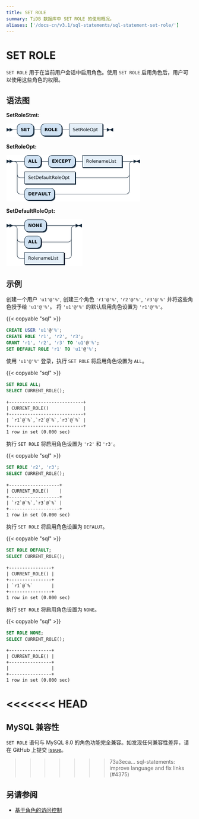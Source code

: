 ```yaml
---
title: SET ROLE
summary: TiDB 数据库中 SET ROLE 的使用概况。
aliases: ['/docs-cn/v3.1/sql-statements/sql-statement-set-role/']
---
```


# SET ROLE

`SET ROLE` 用于在当前用户会话中启用角色。使用 `SET ROLE` 启用角色后，用户可以使用这些角色的权限。

## 语法图

**SetRoleStmt:**

![SetRoleStmt](/media/sqlgram/SetRoleStmt.png)

**SetRoleOpt:**

![SetRoleOpt](/media/sqlgram/SetRoleOpt.png)

**SetDefaultRoleOpt:**

![SetDefaultRoleOpt](/media/sqlgram/SetDefaultRoleOpt.png)

## 示例

创建一个用户 `'u1'@'%'`, 创建三个角色 `'r1'@'%'`, `'r2'@'%'`, `'r3'@'%'` 并将这些角色授予给 `'u1'@'%'`。
将 `'u1'@'%'` 的默认启用角色设置为 `'r1'@'%'`。

{{< copyable "sql" >}}

```sql
CREATE USER 'u1'@'%';
CREATE ROLE 'r1', 'r2', 'r3';
GRANT 'r1', 'r2', 'r3' TO 'u1'@'%'; 
SET DEFAULT ROLE 'r1' TO 'u1'@'%'; 
```

使用 `'u1'@'%'` 登录，执行 `SET ROLE` 将启用角色设置为 `ALL`。

{{< copyable "sql" >}}

```sql
SET ROLE ALL;
SELECT CURRENT_ROLE();
```

```
+----------------------------+
| CURRENT_ROLE()             |
+----------------------------+
| `r1`@`%`,`r2`@`%`,`r3`@`%` |
+----------------------------+
1 row in set (0.000 sec)
```

执行 `SET ROLE` 将启用角色设置为 `'r2'` 和 `'r3'`。

{{< copyable "sql" >}}

```sql
SET ROLE 'r2', 'r3';
SELECT CURRENT_ROLE();
```

```
+-------------------+
| CURRENT_ROLE()    |
+-------------------+
| `r2`@`%`,`r3`@`%` |
+-------------------+
1 row in set (0.000 sec)
```

执行 `SET ROLE` 将启用角色设置为 `DEFALUT`。

{{< copyable "sql" >}}

```sql
SET ROLE DEFAULT;
SELECT CURRENT_ROLE();
```

```
+----------------+
| CURRENT_ROLE() |
+----------------+
| `r1`@`%`       |
+----------------+
1 row in set (0.000 sec)
```

执行 `SET ROLE` 将启用角色设置为 `NONE`。

{{< copyable "sql" >}}

```sql
SET ROLE NONE;
SELECT CURRENT_ROLE();
```

```
+----------------+
| CURRENT_ROLE() |
+----------------+
|                |
+----------------+
1 row in set (0.000 sec)
```

<<<<<<< HEAD
=======
## MySQL 兼容性

`SET ROLE` 语句与 MySQL 8.0 的角色功能完全兼容。如发现任何兼容性差异，请在 GitHub 上提交 [issue](https://github.com/pingcap/tidb/issues/new/choose)。

>>>>>>> 73a3eca... sql-statements: improve language and fix links (#4375)
## 另请参阅

* [基于角色的访问控制](/role-based-access-control.md)
